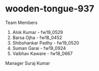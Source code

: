 # wooden-tongue-937
Team Members
1. Alok Kumar        - fw19_0529
2. Barsa Ojha        - fw18_0452
3. Shibshankar Padhy - fw19_0520
4. Suman Garai       - fw19_0924
5. Vaibhav Kaware    - fw18_0667
 
Manager
Suraj Kumar
